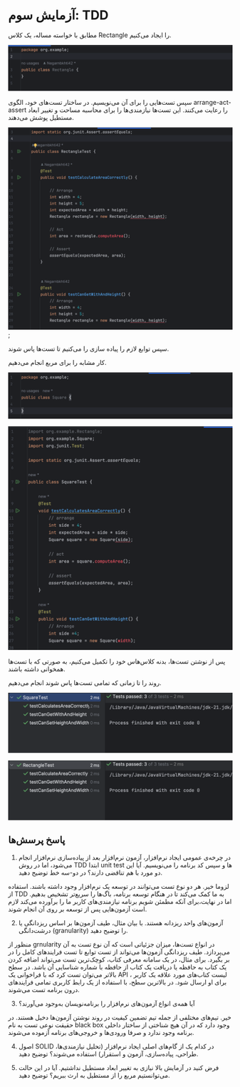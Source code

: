 # آزمایش سوم: TDD

مطابق با خواسته مساله، یک کلاس Rectangle را ایجاد می‌کنیم.

![rectangle class](./assets/Screen%20Shot%202023-11-13%20at%2010.13.09%20PM.png)

سپس تست‌هایی را برای آن می‌نویسیم. در ساختار تست‌های خود، الگوی arrange-act-assert را رعایت می‌کنند. این تست‌ها نیازمندی‌ها را برای محاسبه مساحت و تغییر ابعاد مستطیل پوشش می‌دهند.

![rectanlge tests](./assets/Screen%20Shot%202023-11-13%20at%2010.03.09%20PM.png);

سپس توابع لازم را پیاده سازی را می‌کنیم تا تست‌ها پاس شوند.

کار مشابه را برای مربع انجام می‌دهیم.

![square class](./assets/Screen%20Shot%202023-11-13%20at%2010.16.23%20PM.png)

![square tests](./assets/Screen%20Shot%202023-11-13%20at%2010.21.06%20PM.png)

پس از نوشتن تست‌ها، بدنه کلاس‌هاس خود را تکمیل می‌کنیم، به صورتی که با تست‌ها همخوانی داشته باشند.

روند را تا زمانی که تمامی تست‌ها پاس شوند انجام می‌دهیم.

![rectangle test pass](./assets/Screen%20Shot%202023-11-13%20at%2011.58.37%20PM.png)

![square test pass](./assets/Screen%20Shot%202023-11-13%20at%2011.58.46%20PM.png)

## پاسخ پرسش‌ها

1. در چرخه‌ی عمومی ایجاد نرم‌افزار، آزمون نرم‌افزار بعد از پیاده‌سازی نرم‌افزار انجام می‌شود، اما در روش TDD ابتدا unit test ها و سپس کد برنامه را می‌نویسیم. آیا این دو مورد با هم تناقضی دارند؟ در دو-سه خط توضیح دهید.

لزوما خیر. هر دو نوع تست می‌توانند در توسعه یک نرم‌افزار وجود داشته باشند. استفاده از TDD به ما کمک می‌کند تا در هنگام توسعه برنامه، باگ‌ها را سریع‌تر تشخیص بدهیم. اما در نهایت،‌برای آنکه مطمئن شویم برنامه نیازمندی‌های کاربر ما را برآورده می‌کند لازم است آزمون‌هایی پس از توسعه بر روی آن انجام شوند.

2. آزمون‌های واحد ریزدانه هستند. با بیان مثال، طیف آزمون‌ها بر اساس ریزدانگی یا درشت‌دانگی (granularity) را توضیح دهید.

منظور از grnularity در انواع تست‌ها، میزان جزئیاتی است که آن نوع تست به آن می‌پردازد. طیف ریزدانگی آزمون‌ها می‌تواند از تست توابع تا تست فرایندهای کامل را در بر بگیرد. برای مثال، در یک سامانه معرفی کتاب، کوچک‌ترین تست می‌تواند اضافه کردن یک کتاب به حافظه یا دریافت یک کتاب از حافظه با شماره شناسایی آن باشد. در سطح بالاتر می‌توان تست کرد که با فراخوانی یک API ، لیست کتاب‌های مورد علاقه یک کاربر برای او ارسال شود. در بالاترین سطح، با استفاده از یک رابط کاربری تمامی فرایند‌های درون برنامه تست می‌شوند.

3. آیا همه‌ی انواع آزمون‌های نرم‌افزار را برنامه‌نویسان به‌وجود می‌آورند؟

خیر. تیم‌های مختلفی از جمله تیم تضمین کیفیت در روند نوشتن آزمون‌ها دخیل هستند. در حقیقت نوعی تست به نام black box وجود دارد که در آن هیچ شناختی از ساختار داخلی برنامه وجود ندارد و صرفا ورودی‌ها و خروجی‌های برنامه آزموده می‌شوند.

4. اصول SOLID در کدام یک از گام‌های اصلی ایجاد نرم‌افزار (تحلیل نیازمندی‌ها، طراحی، پیاده‌سازی، آزمون و استقرار) استفاده می‌شوند؟ توضیح دهید.

5. فرض کنید در آزمایش بالا نیازی به تغییر ابعاد مستطیل نداشتیم. آیا در این حالت می‌توانستیم مربع را از مستطیل به ارث ببریم؟ توضیح دهید.
